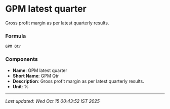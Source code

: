 # GPM latest quarter
Gross profit margin as per latest quarterly results.

### Formula
```text
GPM Qtr
```


### Components
- **Name**: GPM latest quarter
- **Short Name**: GPM Qtr
- **Description**: Gross profit margin as per latest quarterly results.
- **Unit**: %

---
*Last updated: Wed Oct 15 00:43:52 IST 2025*
